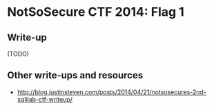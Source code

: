 # NotSoSecure CTF 2014: Flag 1

## Write-up

(TODO)

## Other write-ups and resources

* <http://blog.justinsteven.com/posts/2014/04/21/notsosecures-2nd-sqlilab-ctf-writeup/>
